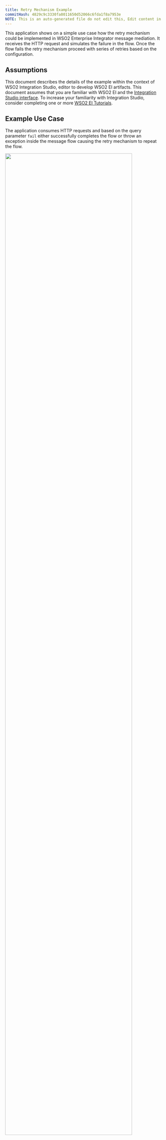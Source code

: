```yaml
---
title: Retry Mechanism Example
commitHash: 4829c9c3330fa8011650d52066c6fda1f8a7953e
NOTE: This is an auto-generated file do not edit this, Edit content in source repository
---
```


This application shows on a simple use case how the retry mechanism could be implemented in WSO2 Enterprise Integrator 
message mediation. It receives the HTTP request and simulates the failure in the flow. Once the flow fails the retry mechanism proceed with series of retries based on the configuration.

## Assumptions

This document describes the details of the example within the context of WSO2 Integration Studio, editor to develop WSO2 EI artifacts. This document assumes that you are familiar with WSO2 EI and the [Integration Studio interface](https://ei.docs.wso2.com/en/latest/micro-integrator/develop/WSO2-Integration-Studio/). To increase your familiarity with Integration Studio, consider completing one or more [WSO2 EI Tutorials](https://ei.docs.wso2.com/en/latest/micro-integrator/use-cases/integration-use-cases/).

## Example Use Case

The application consumes HTTP requests and based on the query parameter `fail` either successfully completes the flow or throw an exception inside the message flow causing the retry mechanism to repeat the flow. 

<img width="90%" src="../../../assets/img/migration-examples/retry-mechanism-example-use-case.png">

> **NOTE**: The example demonstrates how to call a message flow recursively to achieve the requirement. 


## Set Up and Run the Example

Follow the steps in this procedure to create and run this example in your own instance of Integration Studio. You can create template applications straight out of the box in Integration Studio and tweak the configurations of the use case-based templates to create your own customized applications in WSO2 Integrator.

1. Start WSO2 Integration Studio. See [Installing WSO2 Integration Studio](https://ei.docs.wso2.com/en/latest/micro-integrator/develop/installing-WSO2-Integration-Studio/) 

2. In your menu in Studio, click the File menu. In the File menu select the **Import...** item.

3. In the Import window select the **Existing WSO2 Projects into workspace** under **WSO2** folder.

4. Browse and select the file path to the downloaded sample of this github project (`retry-mechanism-example` folder of the downloaded github repository)

5. Open the **mediationRetryAPI.xml** file in the **retry-mechanism-example/mediationRetryIntegrationProject/src/main/synapse-config/api/** directory. The **mediationRetryAPI.xml** is the graphical view of the retry mechanism sample.<br>
    <img width="60%" src="../../../assets/img/migration-examples/retry-mechanism-example.png">

6. In the **Package Explorer**, right-click **Composite Application Project** and select **Export Project Artifacts and Run**. Select all the artifacts in the wizard. Studio runs the application on the embedded server.

7. In the REST client e.g. Postman or using embedded HTTP4e client send the following request: 
   ```
   http://localhost:8290/trigger?fail=false
   ```
   In the HTTP response you can see the message *Processing successfully* completed and the application log contains 
   the following log entries:
   ```
    [2020-04-27 08:34:51,198]  INFO {org.apache.synapse.mediators.builtin.LogMediator} - Log processing triggered = Attempt to trigger processing
    [2020-04-27 08:34:51,217]  INFO {org.apache.synapse.mediators.builtin.LogMediator} - message = Processing successfully completed.
   ```
   The flow did not fail, no retry was needed and the processing was successful.

8. Now, let's send another request: 
   ```
   http://localhost:8290/trigger?fail=true
   ```
   
   The HTTP status is 500 (Internal Server Error) now and the response body contains the error message indicating the flow fails even after predefined number of retries:
   ```
   <Response>
    <message>Processing failed. </message>
    <reason>The script engine returned an error executing the inlined js script function mediate</reason>
   </Response>
   ```
    The server log now contains the following entries:
    ```
    [2020-04-27 08:38:43,691]  INFO {org.apache.synapse.mediators.builtin.LogMediator} - Log processing triggered = Attempt to trigger processing
    [2020-04-27 08:38:43,713] ERROR {org.apache.synapse.mediators.bsf.ScriptMediator} - The script engine returned an error executing the inlined js script function mediate com.sun.phobos.script.util.ExtendedScriptException: org.mozilla.javascript.EcmaError: ReferenceError: "Exception" is not defined. (<Unknown Source>#1) in <Unknown Source> at line number 1
    [2020-04-27 08:38:43,784]  INFO {org.apache.synapse.mediators.builtin.LogMediator} - message = Processing failed
    [2020-04-27 08:38:43,786]  INFO {org.apache.synapse.mediators.builtin.LogMediator} - message = 1.0
    [2020-04-27 08:38:48,808]  INFO {org.apache.synapse.mediators.builtin.LogMediator} - Log processing triggered = Attempt to trigger processing
    [2020-04-27 08:38:48,813] ERROR {org.apache.synapse.mediators.bsf.ScriptMediator} - The script engine returned an error executing the inlined js script function mediate com.sun.phobos.script.util.ExtendedScriptException: org.mozilla.javascript.EcmaError: ReferenceError: "Exception" is not defined. (<Unknown Source>#1) in <Unknown Source> at line number 1
    [2020-04-27 08:38:48,866]  INFO {org.apache.synapse.mediators.builtin.LogMediator} - message = Processing failed
    [2020-04-27 08:38:48,866]  INFO {org.apache.synapse.mediators.builtin.LogMediator} - message = 2.0
    [2020-04-27 08:38:53,873]  INFO {org.apache.synapse.mediators.builtin.LogMediator} - Log processing triggered = Attempt to trigger processing
    [2020-04-27 08:38:53,874]  INFO {API_LOGGER.mediationRetryAPI} - Log processing triggered = Attempt to trigger processing
    [2020-04-27 08:38:53,878] ERROR {org.apache.synapse.mediators.bsf.ScriptMediator} - The script engine returned an error executing the inlined js script function mediate com.sun.phobos.script.util.ExtendedScriptException: org.mozilla.javascript.EcmaError: ReferenceError: "Exception" is not defined. (<Unknown Source>#1) in <Unknown Source> at line number 1

    ...

    [2020-04-27 08:39:04,073]  INFO {org.apache.synapse.mediators.builtin.LogMediator} - message = Processing failed
    [2020-04-27 08:39:04,073]  INFO {org.apache.synapse.mediators.builtin.LogMediator} - message = 5.0
    ```

### Download The Project

You can download the ZIP file and extract the contents to get the project code.

<a href="../../../assets/zip/mule-migration/retry-mechanism-example.zip" download>
    <img src="../../../assets/img/migration-examples/common/download-zip.png" width="200" alt="Download ZIP">
</a>

## Go Further

* Learn more about [configuring sequences](https://ei.docs.wso2.com/en/latest/micro-integrator/references/synapse-properties/sequence-properties/) in Studio.
* Read about the [message mediators](https://ei.docs.wso2.com/en/latest/micro-integrator/references/mediators/about-mediators/) in WSO2 Enterprise Integrator.

